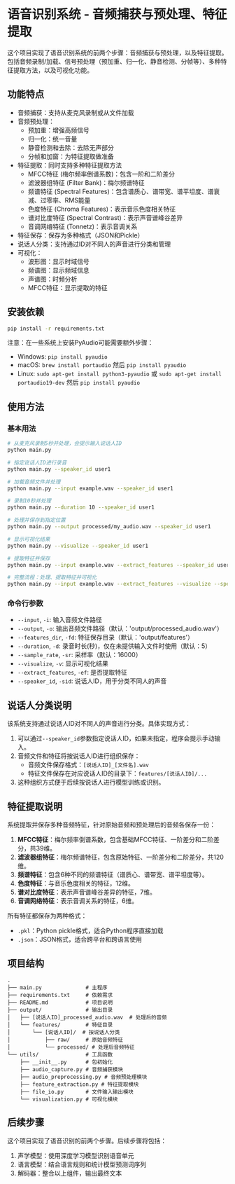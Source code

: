 # 语音识别系统 - 音频捕获与预处理、特征提取

这个项目实现了语音识别系统的前两个步骤：音频捕获与预处理，以及特征提取。包括音频录制/加载、信号预处理（预加重、归一化、静音检测、分帧等）、多种特征提取方法，以及可视化功能。

## 功能特点

- 音频捕获：支持从麦克风录制或从文件加载
- 音频预处理：
  - 预加重：增强高频信号
  - 归一化：统一音量
  - 静音检测和去除：去除无声部分
  - 分帧和加窗：为特征提取做准备
- 特征提取：同时支持多种特征提取方法
  - MFCC特征 (梅尔频率倒谱系数)：包含一阶和二阶差分
  - 滤波器组特征 (Filter Bank)：梅尔频谱特征
  - 频谱特征 (Spectral Features)：包含谱质心、谱带宽、谱平坦度、谱衰减、过零率、RMS能量
  - 色度特征 (Chroma Features)：表示音乐色度相关特征
  - 谱对比度特征 (Spectral Contrast)：表示声音谱峰谷差异
  - 音调网络特征 (Tonnetz)：表示音调关系
- 特征保存：保存为多种格式（JSON和Pickle）
- 说话人分类：支持通过ID对不同人的声音进行分类和管理
- 可视化：
  - 波形图：显示时域信号
  - 频谱图：显示频域信息
  - 声谱图：时频分析
  - MFCC特征：显示提取的特征

## 安装依赖

```bash
pip install -r requirements.txt
```

注意：在一些系统上安装PyAudio可能需要额外步骤：
- Windows: `pip install pyaudio`
- macOS: `brew install portaudio` 然后 `pip install pyaudio`
- Linux: `sudo apt-get install python3-pyaudio` 或 `sudo apt-get install portaudio19-dev` 然后 `pip install pyaudio`

## 使用方法

### 基本用法

```bash
# 从麦克风录制5秒并处理，会提示输入说话人ID
python main.py

# 指定说话人ID进行录音
python main.py --speaker_id user1

# 加载音频文件并处理
python main.py --input example.wav --speaker_id user1

# 录制10秒并处理
python main.py --duration 10 --speaker_id user1

# 处理并保存到指定位置
python main.py --output processed/my_audio.wav --speaker_id user1

# 显示可视化结果
python main.py --visualize --speaker_id user1

# 提取特征并保存
python main.py --input example.wav --extract_features --speaker_id user1

# 完整流程：处理、提取特征并可视化
python main.py --input example.wav --extract_features --visualize --speaker_id user1
```

### 命令行参数

- `--input`, `-i`: 输入音频文件路径
- `--output`, `-o`: 输出音频文件路径（默认：'output/processed_audio.wav'）
- `--features_dir`, `-fd`: 特征保存目录（默认：'output/features'）
- `--duration`, `-d`: 录音时长(秒)，仅在未提供输入文件时使用（默认：5）
- `--sample_rate`, `-sr`: 采样率（默认：16000）
- `--visualize`, `-v`: 显示可视化结果
- `--extract_features`, `-ef`: 是否提取特征
- `--speaker_id`, `-sid`: 说话人ID，用于分类不同人的声音

## 说话人分类说明

该系统支持通过说话人ID对不同人的声音进行分类。具体实现方式：

1. 可以通过`--speaker_id`参数指定说话人ID，如果未指定，程序会提示手动输入。
2. 音频文件和特征将按说话人ID进行组织保存：
   - 音频文件保存格式：`[说话人ID]_[文件名].wav`
   - 特征文件保存在对应说话人ID的目录下：`features/[说话人ID]/...`
3. 这种组织方式便于后续按说话人进行模型训练或识别。

## 特征提取说明

系统提取并保存多种音频特征，针对原始音频和预处理后的音频各保存一份：

1. **MFCC特征**：梅尔频率倒谱系数，包含基础MFCC特征、一阶差分和二阶差分，共39维。
2. **滤波器组特征**：梅尔频谱特征，包含原始特征、一阶差分和二阶差分，共120维。
3. **频谱特征**：包含6种不同的频谱特征（谱质心、谱带宽、谱平坦度等）。
4. **色度特征**：与音乐色度相关的特征，12维。
5. **谱对比度特征**：表示声音谱峰谷差异的特征，7维。
6. **音调网络特征**：表示音调关系的特征，6维。

所有特征都保存为两种格式：
- `.pkl`：Python pickle格式，适合Python程序直接加载
- `.json`：JSON格式，适合跨平台和跨语言使用

## 项目结构

```
.
├── main.py              # 主程序
├── requirements.txt     # 依赖需求
├── README.md            # 项目说明
├── output/              # 输出目录
│   ├── [说话人ID]_processed_audio.wav  # 处理后的音频
│   └── features/        # 特征目录
│       └── [说话人ID]/  # 按说话人分类
│           ├── raw/     # 原始音频特征
│           └── processed/ # 处理后音频特征
└── utils/               # 工具函数
    ├── __init__.py      # 包初始化
    ├── audio_capture.py # 音频捕获模块
    ├── audio_preprocessing.py # 音频预处理模块
    ├── feature_extraction.py # 特征提取模块
    ├── file_io.py       # 文件输入输出模块
    └── visualization.py # 可视化模块
```

## 后续步骤

这个项目实现了语音识别的前两个步骤。后续步骤将包括：

1. 声学模型：使用深度学习模型识别语音单元
2. 语言模型：结合语言规则和统计模型预测词序列
3. 解码器：整合以上组件，输出最终文本 